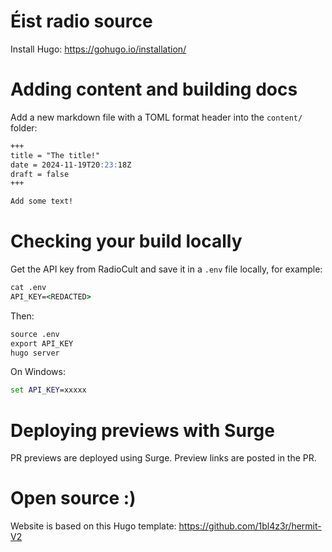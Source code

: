 # Éist radio source

Install Hugo: https://gohugo.io/installation/

# Adding content and building docs

Add a new markdown file with a TOML format header into the `content/` folder:

```markdown
+++
title = "The title!"
date = 2024-11-19T20:23:18Z
draft = false
+++

Add some text!

```

# Checking your build locally

Get the API key from RadioCult and save it in a `.env` file locally, for example:

```cmd
cat .env
API_KEY=<REDACTED>
```

Then:

```cmd
source .env
export API_KEY
hugo server
```

On Windows:

```cmd
set API_KEY=xxxxx
```

# Deploying previews with Surge

PR previews are deployed using Surge. Preview links are posted in the PR.


# Open source :)

Website is based on this Hugo template: https://github.com/1bl4z3r/hermit-V2
